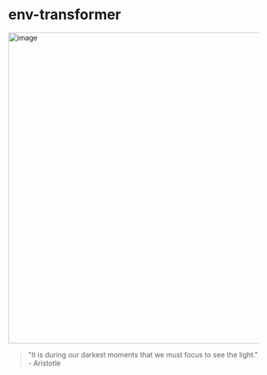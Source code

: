 # env-transformer

<img width="625" alt="image" src="https://github.com/user-attachments/assets/724d00ab-7cc7-4353-89d4-fa40512292b9" />


<!-- INSPIRATIONAL_QUOTE_START -->
> "It is during our darkest moments that we must focus to see the light." - Aristotle
<!-- INSPIRATIONAL_QUOTE_END -->
